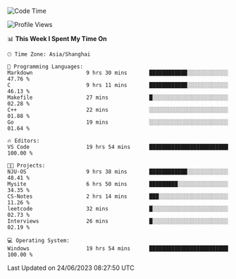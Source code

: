 <!--START_SECTION:waka-->
![Code Time](http://img.shields.io/badge/Code%20Time-1%2C010%20hrs%2012%20mins-blue)

![Profile Views](http://img.shields.io/badge/Profile%20Views-0-blue)

📊 **This Week I Spent My Time On** 

```text
🕑︎ Time Zone: Asia/Shanghai

💬 Programming Languages: 
Markdown                 9 hrs 30 mins       ████████████░░░░░░░░░░░░░   47.76 % 
C                        9 hrs 11 mins       ████████████░░░░░░░░░░░░░   46.13 % 
Makefile                 27 mins             █░░░░░░░░░░░░░░░░░░░░░░░░   02.28 % 
C++                      22 mins             ░░░░░░░░░░░░░░░░░░░░░░░░░   01.88 % 
Go                       19 mins             ░░░░░░░░░░░░░░░░░░░░░░░░░   01.64 % 

🔥 Editors: 
VS Code                  19 hrs 54 mins      █████████████████████████   100.00 % 

🐱‍💻 Projects: 
NJU-OS                   9 hrs 38 mins       ████████████░░░░░░░░░░░░░   48.41 % 
Mysite                   6 hrs 50 mins       █████████░░░░░░░░░░░░░░░░   34.35 % 
CS-Notes                 2 hrs 14 mins       ███░░░░░░░░░░░░░░░░░░░░░░   11.26 % 
leetcode                 32 mins             █░░░░░░░░░░░░░░░░░░░░░░░░   02.73 % 
Interviews               26 mins             █░░░░░░░░░░░░░░░░░░░░░░░░   02.19 % 

💻 Operating System: 
Windows                  19 hrs 54 mins      █████████████████████████   100.00 % 
```


 Last Updated on 24/06/2023 08:27:50 UTC
<!--END_SECTION:waka-->